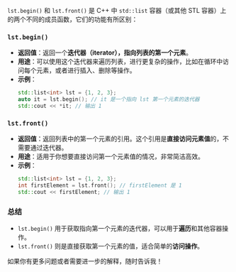 `lst.begin()` 和 `lst.front()` 是 C++ 中 `std::list` 容器（或其他 STL 容器）上的两个不同的成员函数，它们的功能有所区别：

### `lst.begin()`
- **返回值**：返回一个**迭代器（iterator），指向列表的第一个元素**。
- **用途**：可以使用这个迭代器来遍历列表，进行更复杂的操作，比如在循环中访问每个元素，或者进行插入、删除等操作。
- **示例**：
  ```cpp
  std::list<int> lst = {1, 2, 3};
  auto it = lst.begin(); // it 是一个指向 lst 第一个元素的迭代器
  std::cout << *it; // 输出 1
  ```

### `lst.front()`
- **返回值**：返回列表中的第一个元素的引用。这个引用是**直接访问元素值**的，不需要通过迭代器。
- **用途**：适用于你想要直接访问第一个元素值的情况，非常简洁高效。
- **示例**：
  ```cpp
  std::list<int> lst = {1, 2, 3};
  int firstElement = lst.front(); // firstElement 是 1
  std::cout << firstElement; // 输出 1
  ```

### 总结
- `lst.begin()` 用于获取指向第一个元素的迭代器，可以用于**遍历**和其他容器操作。
- `lst.front()` 则是直接获取第一个元素的值，适合简单的**访问操作**。

如果你有更多问题或者需要进一步的解释，随时告诉我！
